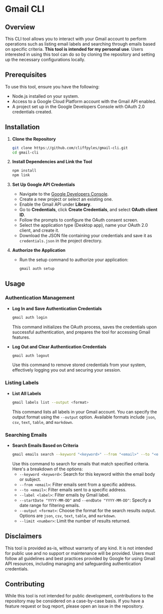 # Gmail CLI

## Overview

This CLI tool allows you to interact with your Gmail account to perform operations such as listing email labels and searching through emails based on specific criteria. **This tool is intended for my personal use**. Users interested in using this tool can do so by cloning the repository and setting up the necessary configurations locally.

## Prerequisites

To use this tool, ensure you have the following:

- Node.js installed on your system.
- Access to a Google Cloud Platform account with the Gmail API enabled.
- A project set up in the Google Developers Console with OAuth 2.0 credentials created.

## Installation

1. **Clone the Repository**

   ```bash
   git clone https://github.com/cliffpyles/gmail-cli.git
   cd gmail-cli
   ```

2. **Install Dependencies and Link the Tool**

   ```bash
   npm install
   npm link
   ```

3. **Set Up Google API Credentials**

   - Navigate to the [Google Developers Console](https://console.developers.google.com/).
   - Create a new project or select an existing one.
   - Enable the Gmail API under **Library**.
   - Go to **Credentials**, click **Create Credentials**, and select **OAuth client ID**.
   - Follow the prompts to configure the OAuth consent screen.
   - Select the application type (Desktop app), name your OAuth 2.0 client, and create it.
   - Download the JSON file containing your credentials and save it as `credentials.json` in the project directory.

4. **Authorize the Application**
   - Run the setup command to authorize your application:
     ```bash
     gmail auth setup
     ```

## Usage

### Authentication Management

- **Log In and Save Authentication Credentials**

  ```bash
  gmail auth login
  ```

  This command initializes the OAuth process, saves the credentials upon successful authentication, and prepares the tool for accessing Gmail features.

- **Log Out and Clear Authentication Credentials**
  ```bash
  gmail auth logout
  ```
  Use this command to remove stored credentials from your system, effectively logging you out and securing your session.

### Listing Labels

- **List All Labels**
  ```bash
  gmail labels list --output <format>
  ```
  This command lists all labels in your Gmail account. You can specify the output format using the `--output` option. Available formats include `json`, `csv`, `text`, `table`, and `markdown`.

### Searching Emails

- **Search Emails Based on Criteria**
  ```bash
  gmail emails search --keyword "<keyword>" --from "<email>" --to "<email>" --label "<label>" --startDate "YYYY-MM-DD" --endDate "YYYY-MM-DD" --output <format> --limit <number>
  ```
  Use this command to search for emails that match specified criteria. Here's a breakdown of the options:
  - `--keyword <keyword>`: Search for this keyword within the email body or subject.
  - `--from <email>`: Filter emails sent from a specific address.
  - `--to <email>`: Filter emails sent to a specific address.
  - `--label <label>`: Filter emails by Gmail label.
  - `--startDate "YYYY-MM-DD"` and `--endDate "YYYY-MM-DD"`: Specify a date range for filtering emails.
  - `--output <format>`: Choose the format for the search results output. Options are `json`, `csv`, `text`, `table`, and `markdown`.
  - `--limit <number>`: Limit the number of results returned.

## Disclaimers

This tool is provided as-is, without warranty of any kind. It is not intended for public use and no support or maintenance will be provided. Users must follow all guidelines and best practices provided by Google for using Gmail API resources, including managing and safeguarding authentication credentials.

## Contributing

While this tool is not intended for public development, contributions to the repository may be considered on a case-by-case basis. If you have a feature request or bug report, please open an issue in the repository.
